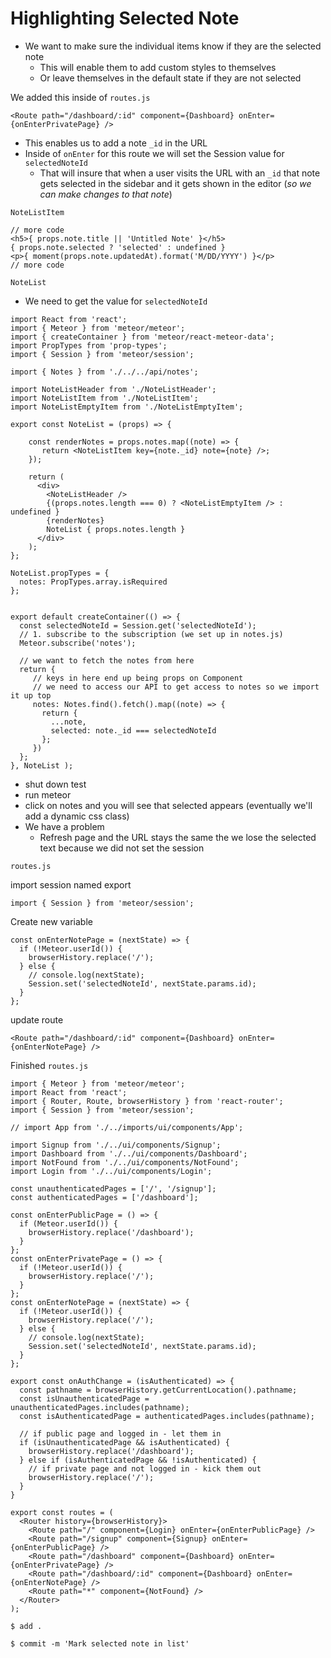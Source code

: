 # Highlighting Selected Note
* We want to make sure the individual items know if they are the selected note
    - This will enable them to add custom styles to themselves
    - Or leave themselves in the default state if they are not selected

We added this inside of `routes.js`

`<Route path="/dashboard/:id" component={Dashboard} onEnter={onEnterPrivatePage} />`

* This enables us to add a note `_id` in the URL
* Inside of `onEnter` for this route we will set the Session value for `selectedNoteId`
    - That will insure that when a user visits the URL with an `_id` that note gets selected in the sidebar and it gets shown in the editor (_so we can make changes to that note_)

`NoteListItem`

```
// more code
<h5>{ props.note.title || 'Untitled Note' }</h5>
{ props.note.selected ? 'selected' : undefined }
<p>{ moment(props.note.updatedAt).format('M/DD/YYYY') }</p>
// more code
```

`NoteList`

* We need to get the value for `selectedNoteId`

```
import React from 'react';
import { Meteor } from 'meteor/meteor';
import { createContainer } from 'meteor/react-meteor-data';
import PropTypes from 'prop-types';
import { Session } from 'meteor/session';

import { Notes } from './../../api/notes';

import NoteListHeader from './NoteListHeader';
import NoteListItem from './NoteListItem';
import NoteListEmptyItem from './NoteListEmptyItem';

export const NoteList = (props) => {

    const renderNotes = props.notes.map((note) => {
       return <NoteListItem key={note._id} note={note} />;
    });

    return (
      <div>
        <NoteListHeader />
        {(props.notes.length === 0) ? <NoteListEmptyItem /> : undefined }
        {renderNotes}
        NoteList { props.notes.length }
      </div>
    );
};

NoteList.propTypes = {
  notes: PropTypes.array.isRequired
};


export default createContainer(() => {
  const selectedNoteId = Session.get('selectedNoteId');
  // 1. subscribe to the subscription (we set up in notes.js)
  Meteor.subscribe('notes');

  // we want to fetch the notes from here
  return {
     // keys in here end up being props on Component
     // we need to access our API to get access to notes so we import it up top
     notes: Notes.find().fetch().map((note) => {
       return {
         ...note,
         selected: note._id === selectedNoteId
       };
     })
  };
}, NoteList );
```

* shut down test
* run meteor
* click on notes and you will see that selected appears (eventually we'll add a dynamic css class)
* We have a problem
    - Refresh page and the URL stays the same the we lose the selected text because we did not set the session

`routes.js`

import session named export

`import { Session } from 'meteor/session';`

Create new variable

```
const onEnterNotePage = (nextState) => {
  if (!Meteor.userId()) {
    browserHistory.replace('/');
  } else {
    // console.log(nextState);
    Session.set('selectedNoteId', nextState.params.id);
  }
};
```

update route

`<Route path="/dashboard/:id" component={Dashboard} onEnter={onEnterNotePage} />`

Finished `routes.js`

```
import { Meteor } from 'meteor/meteor';
import React from 'react';
import { Router, Route, browserHistory } from 'react-router';
import { Session } from 'meteor/session';

// import App from './../imports/ui/components/App';

import Signup from './../ui/components/Signup';
import Dashboard from './../ui/components/Dashboard';
import NotFound from './../ui/components/NotFound';
import Login from './../ui/components/Login';

const unauthenticatedPages = ['/', '/signup'];
const authenticatedPages = ['/dashboard'];

const onEnterPublicPage = () => {
  if (Meteor.userId()) {
    browserHistory.replace('/dashboard');
  }
};
const onEnterPrivatePage = () => {
  if (!Meteor.userId()) {
    browserHistory.replace('/');
  }
};
const onEnterNotePage = (nextState) => {
  if (!Meteor.userId()) {
    browserHistory.replace('/');
  } else {
    // console.log(nextState);
    Session.set('selectedNoteId', nextState.params.id);
  }
};

export const onAuthChange = (isAuthenticated) => {
  const pathname = browserHistory.getCurrentLocation().pathname;
  const isUnauthenticatedPage = unauthenticatedPages.includes(pathname);
  const isAuthenticatedPage = authenticatedPages.includes(pathname);

  // if public page and logged in - let them in
  if (isUnauthenticatedPage && isAuthenticated) {
    browserHistory.replace('/dashboard');
  } else if (isAuthenticatedPage && !isAuthenticated) {
    // if private page and not logged in - kick them out
    browserHistory.replace('/');
  }
}

export const routes = (
  <Router history={browserHistory}>
    <Route path="/" component={Login} onEnter={onEnterPublicPage} />
    <Route path="/signup" component={Signup} onEnter={onEnterPublicPage} />
    <Route path="/dashboard" component={Dashboard} onEnter={onEnterPrivatePage} />
    <Route path="/dashboard/:id" component={Dashboard} onEnter={onEnterNotePage} />
    <Route path="*" component={NotFound} />
  </Router>
);
```

`$ add .`

`$ commit -m 'Mark selected note in list'`
